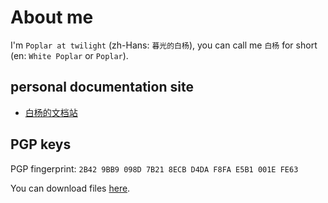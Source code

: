 # About me

I'm `Poplar at twilight` (zh-Hans: `暮光的白杨`), you can call me `白杨` for short (en: `White Poplar` or `Poplar`).

## personal documentation site

- [白杨的文档站](https://whiteboard-ui8.pages.dev)

## PGP keys

PGP fingerprint: `2B42 9BB9 098D 7B21 8ECB D4DA F8FA E5B1 001E FE63`

You can download files [here](https://whiteboard-ui8.pages.dev/about/assets/White%20Poplar_0x001EFE63_public.asc).
